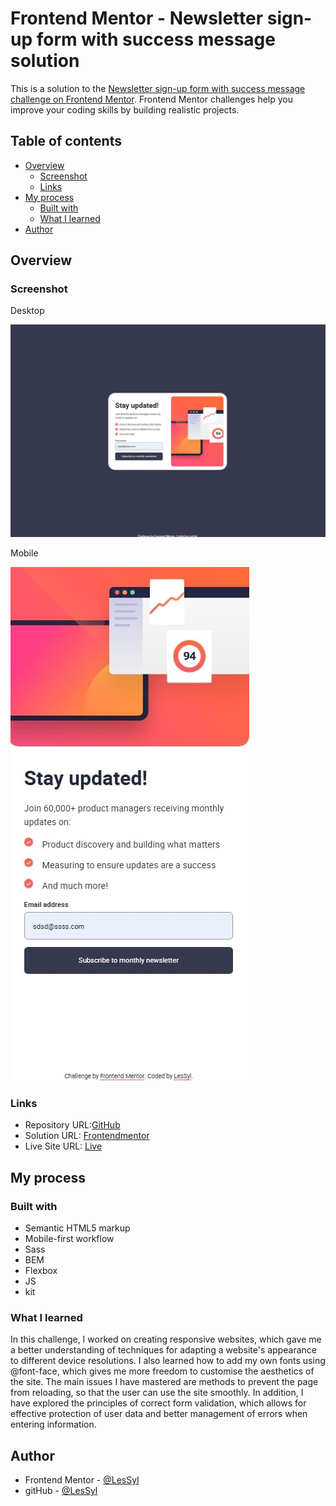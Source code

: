 # Frontend Mentor - Newsletter sign-up form with success message solution

This is a solution to the [Newsletter sign-up form with success message challenge on Frontend Mentor](https://www.frontendmentor.io/challenges/newsletter-signup-form-with-success-message-3FC1AZbNrv). Frontend Mentor challenges help you improve your coding skills by building realistic projects. 


## Table of contents
- [Overview](#overview)
  - [Screenshot](#screenshot)
  - [Links](#links)
- [My process](#my-process)
  - [Built with](#built-with)
  - [What I learned](#what-i-learned)
- [Author](#author)

## Overview

### Screenshot

Desktop

![](dist/img/desktop.jpeg)

Mobile

![](dist/img/mobile.jpeg)


### Links

- Repository URL:[GitHub](https://github.com/LesSyl/Newsletter-sign-up-form-with-success-message)
- Solution URL: [Frontendmentor]()
- Live Site URL: [Live](https://lessyl.github.io/Newsletter-sign-up-form-with-success-message/)
## My process

### Built with

- Semantic HTML5 markup
- Mobile-first workflow
- Sass
- BEM
- Flexbox
- JS
- kit

### What I learned

In this challenge, I worked on creating responsive websites, which gave me a better understanding of techniques for adapting a website's appearance to different device resolutions. I also learned how to add my own fonts using @font-face, which gives me more freedom to customise the aesthetics of the site. The main issues I have mastered are methods to prevent the page from reloading, so that the user can use the site smoothly. In addition, I have explored the principles of correct form validation, which allows for effective protection of user data and better management of errors when entering information.

## Author

- Frontend Mentor - [@LesSyl](https://www.frontendmentor.io/profile/LesSyl)
- gitHub - [@LesSyl](https://github.com/LesSyl)